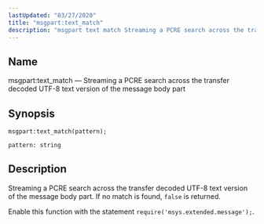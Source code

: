 ```yaml
---
lastUpdated: "03/27/2020"
title: "msgpart:text_match"
description: "msgpart text match Streaming a PCRE search across the transfer decoded UTF 8 text version of the message body part msgpart text match pattern Streaming a PCRE search across the transfer decoded UTF 8 text version of the message body part If no match is found false is returned Enable..."
---
```


<a name="lua.ref.msgpart_text_match"></a> 
## Name

msgpart:text_match — Streaming a PCRE search across the transfer decoded UTF-8 text version of the message body part

<a name="idp17166416"></a> 
## Synopsis

`msgpart:text_match(pattern);`

`pattern: string`<a name="idp17169344"></a> 
## Description

Streaming a PCRE search across the transfer decoded UTF-8 text version of the message body part. If no match is found, `false` is returned.

Enable this function with the statement `require('msys.extended.message');`.